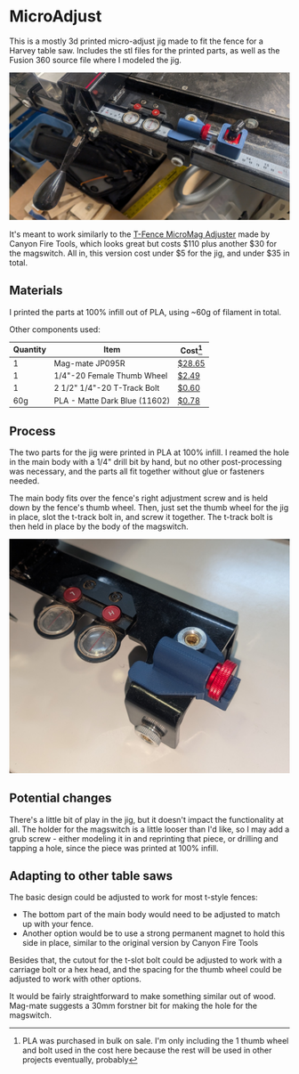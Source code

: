# MicroAdjust

This is a mostly 3d printed micro-adjust jig made to fit the fence for a Harvey table saw.  Includes the stl files for the printed parts, as well as the Fusion 360 source file where I modeled the jig.

![ ](https://github.com/snell-matthew-a/MicroAdjust/blob/main/images/img001.jpg)

It's meant to work similarly to the [T-Fence MicroMag Adjuster](https://canyonfiretools.com/shop/ols/products/t-fence-micromag-adjuster-3fadef) made by Canyon Fire Tools, which looks great but costs $110 plus another $30 for the magswitch.  All in, this version cost under $5 for the jig, and under $35 in total.

## Materials

I printed the parts at 100% infill out of PLA, using ~60g of filament in total.

Other components used:

| Quantity | Item | Cost[^1] |
|----------|-------------|-------------|
|1|Mag-mate JP095R| [$28.65](https://www.amazon.com/dp/B075RDY7CQ)|
|1|1/4"-20 Female Thumb Wheel| [$2.49](https://www.amazon.com/dp/B06XYDT8TY)|
|1|2 1/2" 1/4"-20 T-Track Bolt| [$0.60](https://www.amazon.com/dp/B0765R88Z7)|
|60g| PLA - Matte Dark Blue (11602)| [$0.78](https://us.store.bambulab.com/products/pla-matte?variant=41884207972488)|

[^1]: PLA was purchased in bulk on sale.  I'm only including the 1 thumb wheel and bolt used in the cost here because the rest will be used in other projects eventually, probably

## Process

The two parts for the jig were printed in PLA at 100% infill.  I reamed the hole in the main body with a 1/4" drill bit by hand, but no other post-processing was necessary, and the parts all fit together without glue or fasteners needed.

The main body fits over the fence's right adjustment screw and is held down by the fence's thumb wheel.  Then, just set the thumb wheel for the jig in place, slot the t-track bolt in, and screw it together.  The t-track bolt is then held in place by the body of the magswitch.

![ ](https://github.com/snell-matthew-a/MicroAdjust/blob/main/images/img002.jpg)

## Potential changes

There's a little bit of play in the jig, but it doesn't impact the functionality at all.  The holder for the magswitch is a little looser than I'd like, so I may add a grub screw - either modeling it in and reprinting that piece, or drilling and tapping a hole, since the piece was printed at 100% infill.

## Adapting to other table saws

The basic design could be adjusted to work for most t-style fences:

* The bottom part of the main body would need to be adjusted to match up with your fence.
* Another option would be to use a strong permanent magnet to hold this side in place, similar to the original version by Canyon Fire Tools

Besides that, the cutout for the t-slot bolt could be adjusted to work with a carriage bolt or a hex head, and the spacing for the thumb wheel could be adjusted to work with other options.

It would be fairly straightforward to make something similar out of wood.  Mag-mate suggests a 30mm forstner bit for making the hole for the magswitch.